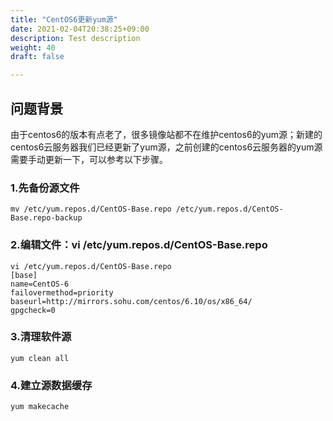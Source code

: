 ```yaml
---
title: "CentOS6更新yum源"
date: 2021-02-04T20:38:25+09:00
description: Test description
weight: 40
draft: false

---
```


## 问题背景

由于centos6的版本有点老了，很多镜像站都不在维护centos6的yum源；新建的centos6云服务器我们已经更新了yum源，之前创建的centos6云服务器的yum源需要手动更新一下，可以参考以下步骤。

### 1.先备份源文件

```shell
mv /etc/yum.repos.d/CentOS-Base.repo /etc/yum.repos.d/CentOS-Base.repo-backup
```

### 2.编辑文件：vi /etc/yum.repos.d/CentOS-Base.repo

```shell
vi /etc/yum.repos.d/CentOS-Base.repo
[base]
name=CentOS-6
failovermethod=priority
baseurl=http://mirrors.sohu.com/centos/6.10/os/x86_64/
gpgcheck=0
```



### 3.清理软件源

```shell
yum clean all
```

### 4.建立源数据缓存

```shell
yum makecache
```





